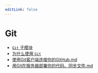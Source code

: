 ```yaml
---
editLink: false
---
```

# Git

- [`Git` 子模块](Git子模块.md)
- [为什么使用 `Git`](为什么使用Git.md)
- [使用Git客户端连接你的GitHub.md](使用Git客户端连接你的GitHub.md)
- [用Git在服务器部署你的代码、同步文件.md](用Git在服务器部署你的代码、同步文件.md)
